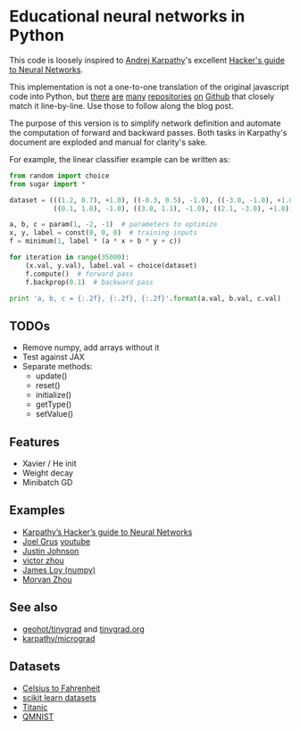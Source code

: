 # Educational neural networks in Python
This code is loosely inspired to [Andrej Karpathy](https://cs.stanford.edu/people/karpathy/)'s excellent [Hacker's guide to Neural Networks](http://karpathy.github.io/neuralnets/).

This implementation is not a one-to-one translation of the original javascript code into Python, but [there](https://github.com/urwithajit9/HG_NeuralNetwork) [are](https://github.com/johnashu/hackers_guide_to_neural_networks) [many](https://github.com/saiashirwad/Hackers-Guide-To-Neural-Networks-Python) [repositories](https://github.com/pannous/karpathy_neuralnets_python) [on](https://github.com/techniquark/Hacker-s-Guide-to-Neural-Networks-in-Python) [Github](https://github.com/Mutinix/hacker-nn/) that closely match it line-by-line. Use those to follow along the blog post.

The purpose of this version is to simplify network definition and automate the computation of forward and backward passes. Both tasks in Karpathy's document are exploded and manual for clarity's sake.

For example, the linear classifier example can be written as:

```python
from random import choice
from sugar import *

dataset = (((1.2, 0.7), +1.0), ((-0.3, 0.5), -1.0), ((-3.0, -1.0), +1.0),
           ((0.1, 1.0), -1.0), ((3.0, 1.1), -1.0), ((2.1, -3.0), +1.0))

a, b, c = param(1, -2, -1)  # parameters to optimize
x, y, label = const(0, 0, 0)  # training inputs
f = minimum(1, label * (a * x + b * y + c))

for iteration in range(35000):
    (x.val, y.val), label.val = choice(dataset)
    f.compute()  # forward pass
    f.backprop(0.1)  # backward pass

print 'a, b, c = {:.2f}, {:.2f}, {:.2f}'.format(a.val, b.val, c.val)
```

## TODOs
* Remove numpy, add arrays without it
* Test against JAX
* Separate methods:
  * update()
  * reset()
  * initialize()
  * getType()
  * setValue()

## Features
* Xavier / He init
* Weight decay
* Minibatch GD

## Examples
* [Karpathy’s Hacker’s guide to Neural Networks](http://karpathy.github.io/neuralnets/)
* [Joel Grus](https://github.com/joelgrus/joelnet) [youtube](https://www.youtube.com/watch?v=o64FV-ez6Gw)
* [Justin Johnson](https://github.com/jcjohnson/pycnn/)
* [victor zhou](https://victorzhou.com/blog/intro-to-cnns-part-2/)
* [James Loy (numpy)](https://towardsdatascience.com/how-to-build-your-own-neural-network-from-scratch-in-python-68998a08e4f6)
* [Morvan Zhou](https://github.com/MorvanZhou/simple-neural-networks)

## See also
* [geohot/tinygrad](https://github.com/geohot/tinygrad) and [tinygrad.org](https://tinygrad.org/)
* [karpathy/micrograd](https://github.com/karpathy/micrograd)

## Datasets
* [Celsius to Fahrenheit](https://www.thoughtco.com/celcius-to-farenheit-formula-609227)
* [scikit learn datasets](https://scikit-learn.org/stable/datasets.html#datasets)
* [Titanic](https://web.stanford.edu/class/archive/cs/cs109/cs109.1166/problem12.html)
* [QMNIST](https://github.com/facebookresearch/qmnist)
